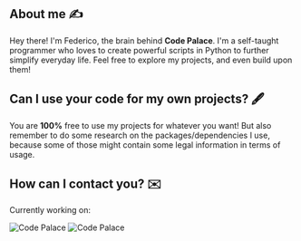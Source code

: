 ## About me :writing_hand:

Hey there! I'm Federico, the brain behind **Code Palace**. I'm a self-taught programmer who loves to create powerful scripts in Python to further simplify everyday life. Feel free to explore my projects, and even build upon them!

## Can I use your code for my own projects? 🖋️

You are **100%** free to use my projects for whatever you want! But also remember to do some research on the packages/dependencies I use, because some of those might contain some legal information in terms of usage.

## How can I contact you? ✉️




Currently working on:

![Code Palace](https://img.shields.io/badge/React_Native-Working-blue?logo=react&?style=flat)
![Code Palace](https://img.shields.io/badge/Android-Working-blue?logo=android&?style=flat)
